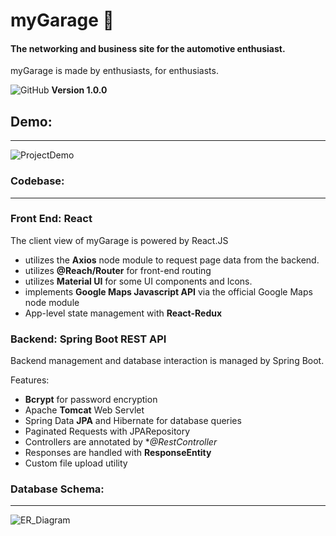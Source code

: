 # myGarage 🚗
#### The networking and business site for the automotive enthusiast.

myGarage is made by enthusiasts, for enthusiasts.


![GitHub](https://img.shields.io/github/license/AdotHamilton/capstone?style=flat-square) **Version 1.0.0**

## Demo: 
------------------------------------------------

![ProjectDemo](https://user-images.githubusercontent.com/76780774/165186819-cbac6659-8803-4bfc-930e-aeb042464781.gif)

### Codebase:
------------------------------------------------
### Front End: React
The client view of myGarage is powered by React.JS
 - utilizes the **Axios** node module to request page data from the backend. 
 - utilizes **@Reach/Router** for front-end routing
 - utilizes **Material UI** for some UI components and Icons.
 - implements **Google Maps Javascript API** via the official Google Maps node module
 - App-level state management with **React-Redux**
### Backend: Spring Boot REST API
Backend management and database interaction is managed by Spring Boot.

Features:  
 - **Bcrypt** for password encryption
 - Apache **Tomcat** Web Servlet
 - Spring Data **JPA** and Hibernate for database queries
 - Paginated Requests with JPARepository
 - Controllers are annotated by **@RestController*
 - Responses are handled with **ResponseEntity**
 - Custom file upload utility

### Database Schema: 
------------------------------------------------

![ER_Diagram](https://user-images.githubusercontent.com/76780774/165187207-9898e20e-11e2-48cc-aa2e-c879c5b00d10.PNG)

